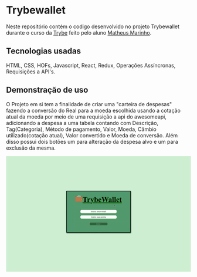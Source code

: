 # Trybewallet
Neste repositório contém o codigo desenvolvido no projeto Trybewallet durante o curso da [Trybe](https://www.betrybe.com/) feito pelo aluno [Matheus Marinho](https://www.linkedin.com/in/matheus-marinhodsp/).

## Tecnologias usadas

HTML, CSS, HOFs, Javascript, React, Redux, Operações Assíncronas, Requisições a API's.

## Demonstração de uso

O Projeto em si tem a finalidade de criar uma "carteira de despesas" fazendo a conversão do Real para a moeda escolhida usando a cotação atual da moeda por meio de uma requisição a api do awesomeapi, adicionando a despesa a uma tabela contando com Descrição, Tag(Categoria), Método de pagamento, Valor, Moeda, Câmbio utilizado(cotação atual), Valor convertido e Moeda de conversão.
Além disso possui dois botões um para alteração da despesa alvo e um para exclusão da mesma.

![demonstração de uso da aplicação](giftrybewallet.gif)